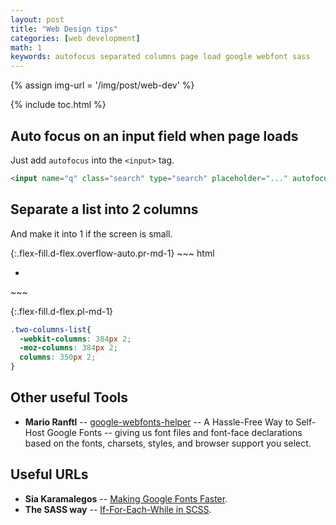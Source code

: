 ```yaml
---
layout: post
title: "Web Design tips"
categories: [web development]
math: 1
keywords: autofocus separated columns page load google webfont sass
---
```


{% assign img-url = '/img/post/web-dev' %}

{% include toc.html %}

## Auto focus on an input field when page loads

Just add `autofocus` into the `<input>` tag.

~~~ html
<input name="q" class="search" type="search" placeholder="..." autofocus>
~~~

## Separate a list into 2 columns

And make it into 1 if the screen is small.

<div class="d-md-flex" markdown="1">
{:.flex-fill.d-flex.overflow-auto.pr-md-1}
~~~ html
<div class="two-columns-list">
  <ul>
    <li></li>
  </ul>
</div>
~~~

{:.flex-fill.d-flex.pl-md-1}
~~~ css
.two-columns-list{
  -webkit-columns: 384px 2;
  -moz-columns: 384px 2;
  columns: 350px 2;
}
~~~
</div>

## Other useful Tools

- **Mario Ranftl** -- [google-webfonts-helper](https://google-webfonts-helper.herokuapp.com/fonts) -- A Hassle-Free Way to Self-Host Google Fonts -- giving us font files and font-face declarations based on the fonts, charsets, styles, and browser support you select.

## Useful URLs

- **Sia Karamalegos** -- [Making Google Fonts Faster](https://medium.com/clio-calliope/making-google-fonts-faster-aadf3c02a36d).
- **The SASS way** -- [If-For-Each-While in SCSS](http://thesassway.com/intermediate/if-for-each-while).